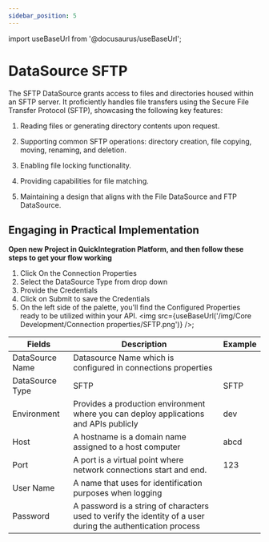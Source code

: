 ```yaml
---
sidebar_position: 5
---
```


import useBaseUrl from '@docusaurus/useBaseUrl';

# DataSource SFTP

The SFTP DataSource grants access to files and directories housed within an SFTP server. It proficiently handles file transfers using the Secure File Transfer Protocol (SFTP), showcasing the following key features:

1) Reading files or generating directory contents upon request.
   
2) Supporting common SFTP operations: directory creation, file copying, moving, renaming, and deletion.
   
3) Enabling file locking functionality.
   
4) Providing capabilities for file matching.
   
5) Maintaining a design that aligns with the File DataSource and FTP DataSource.
   


## Engaging in Practical Implementation

**Open new Project in QuickIntegration Platform, and then follow these steps to get your flow working**

1) Click On the Connection Properties
2) Select the DataSource Type from drop down
3) Provide the Credentials 
4) Click on Submit to save the Credentials
5) On the left side of the palette, you'll find the Configured Properties ready to be utilized within your API.
<img src={useBaseUrl('/img/Core Development/Connection properties/SFTP.png')} />;

<table>
<thead>
<tr>
<th>Fields</th>
<th>Description</th>
<th>Example</th>
</tr>
</thead>
<tbody>
<tr>
<td>DataSource Name</td>
<td>Datasource Name which is configured in connections properties</td>
<td></td>
</tr>
<tr>
<td>DataSource Type</td>
<td>SFTP</td>
<td>SFTP</td>
</tr>
<tr>
<td>Environment</td>
<td>Provides a production environment where you can deploy applications and APIs publicly</td>
<td>dev</td>
</tr>
<tr>
<td>Host</td>
<td>A hostname is a domain name assigned to a host computer</td>
<td>abcd</td>
</tr>
<tr>
<td>Port</td>
<td>A port is a virtual point where network connections start and end.</td>
<td>123</td>
</tr>
<tr>
<td>User Name</td>
<td>A name that uses for identification purposes when logging </td>
<td></td>
</tr>
<tr>
<td>Password</td>
<td>A password is a string of characters used to verify the identity of a user during the authentication process</td>
<td></td>
</tr>
</tbody>
</table>